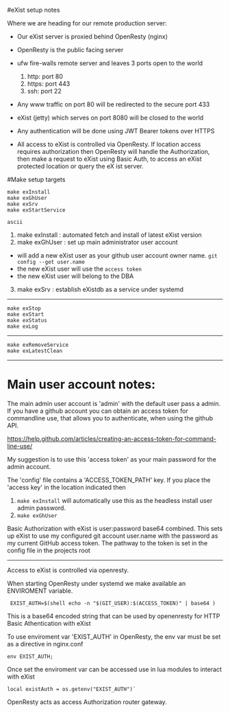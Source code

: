 #eXist setup notes

Where we are heading for our remote production server:

 - Our eXist server is proxied behind OpenResty (nginx)
 - OpenResty is the public facing server
 - ufw fire-walls remote server and leaves 3 ports open to the world

    1. http:  port 80
    2. https: port 443
    3. ssh:   port 22

 - Any www traffic on port 80 will be redirected to the secure port 433
 - eXist (jetty) which serves on port 8080 will be closed to the world
 - Any authentication will be done using JWT Bearer tokens over HTTPS 
 - All access to eXist is controlled via OpenResty. If location access requires 
authorization then OpenResty will handle the Authorization, then make a request 
to eXist using Basic Auth, to access an eXist protected location or query the eX
ist server.

#Make setup targets

```
make exInstall
make exGhUser
make exSrv
make exStartService

ascii
```

1. make exInstall : automated fetch and install of latest eXist version
2. make exGhUser : set up main administrator user account
 - will add a new eXist user as your github user account owner name.  `git config --get user.name`
 - the new eXist user will use the `access token`
 - the new eXist user will belong to the DBA
3. make exSrv : establish eXistdb as a service under systemd

--------------------------------------------------------------

```
make exStop
make exStart
make exStatus
make exLog
```

--------------------------------------------------------------

```
make exRemoveService
make exLatestClean
```


--------------------------------------------------------------


# Main user account notes:

The main admin user account is 'admin' with the default user pass a admin.
If you have a github account you can obtain an access token for commandline use,
that allows you to authenticate, when using the github API.

https://help.github.com/articles/creating-an-access-token-for-command-line-use/

My suggestion is to use this 'access token' as your main password for the admin account.

The 'config' file contains a 'ACCESS_TOKEN_PATH' key.
If you place the 'access key' in the location indicated then 

1. `make exInstall` will automatically use this as the headless install user admin password.
2. `make exGhUser`

Basic Authorization with eXist is user:password base64 combined.
This sets up eXist to use my configured git account user.name
with the password as my current GitHub access token.
The pathway to the token is set in the config file in the projects root

-------------------------------------------

Access to eXist is controlled via openresty.

When starting OpenResty under systemd we make available an ENVIROMENT variable.

```
 EXIST_AUTH=$(shell echo -n "$(GIT_USER):$(ACCESS_TOKEN)" | base64 )
```
This is a base64 encoded string that can be used by openenresty for HTTP Basic Athentication with eXist

To use enviroment var 'EXIST_AUTH' in OpenResty, the env var must be set as a directive in nginx.conf

    env EXIST_AUTH;

 Once set the enviroment var can be accessed use in lua modules to interact with eXist

    local existAuth = os.getenv("EXIST_AUTH")`

 OpenResty acts as access Authorization router gateway. 


